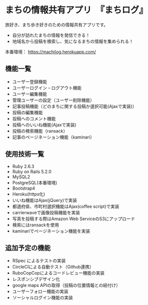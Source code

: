 # まちの情報共有アプリ　『まちログ』
旅好き、まち歩き好きのための情報共有アプリです。

- 自分が訪れたまちの情報を発信できる！
- 地域名から投稿を検索し、気になるまちの情報を集められる！

本番環境：
https://machilog.herokuapp.com/

## 機能一覧

- ユーザー登録機能
- ユーザーログイン・ログアウト機能
- ユーザー編集機能
- 管理ユーザーの設定（ユーザー削除機能）
- 記事投稿機能（どのまちに関する投稿か選択可能(Ajaxで実装)）
- 投稿の編集機能
- 投稿へのコメント機能
- 投稿へのいいね機能(Ajaxで実装)
- 投稿の検索機能（ransack）
- 記事のページネーション機能（kaminari）

## 使用技術一覧

- Ruby 2.6.3
- Ruby on Rails 5.2.0
- MySQL2
- PostgreSQL(本番環境)
- Bootstrap4
- Heroku(https化)
- いいね機能はAjax(jQuery)で実装
- 都道府県、市町村選択機能はAjax(coffee script)で実装
- carrierwaveで画像投稿機能を実装
- 写真を投稿する際はAmazon Web ServiceのS3にアップロード
- 検索にはransackを使用
- kaminariでページネーション機能を実装

## 追加予定の機能

- RSpec によるテストの実装
- CircleCIによる自動テスト（Github連携）
- RuboCopCopによるコードレビュー機能の実装
- レスポンシブデザイン化
- google maps APIの取得（投稿の位置情報との紐付け）
- ユーザーフォロー機能の実装
- ソーシャルログイン機能の実装
